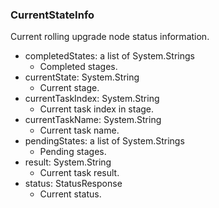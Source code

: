 ### CurrentStateInfo
Current rolling upgrade node status information.

- completedStates: a list of System.Strings
  - Completed stages.
- currentState: System.String
  - Current stage.
- currentTaskIndex: System.String
  - Current task index in stage.
- currentTaskName: System.String
  - Current task name.
- pendingStates: a list of System.Strings
  - Pending stages.
- result: System.String
  - Current task result.
- status: StatusResponse
  - Current status.
